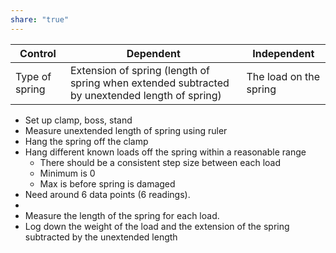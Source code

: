 ```yaml
---  
share: "true"  
---  
```

| Control        | Dependent                                                                                      | Independent            |     
| -------------- | ---------------------------------------------------------------------------------------------- | ---------------------- |  
| Type of spring | Extension of spring (length of spring when extended subtracted by unextended length of spring) | The load on the spring |        
  
- Set up clamp, boss, stand  
- Measure unextended length of spring using ruler  
- Hang the spring off the clamp  
- Hang different known loads off the spring within a reasonable range  
	- There should be a consistent step size between each load  
	- Minimum is 0  
	- Max is before spring is damaged  
- Need around 6 data points (6 readings).  
-   
- Measure the length of the spring for each load.  
- Log down the weight of the load and the extension of the spring subtracted by the unextended length  
